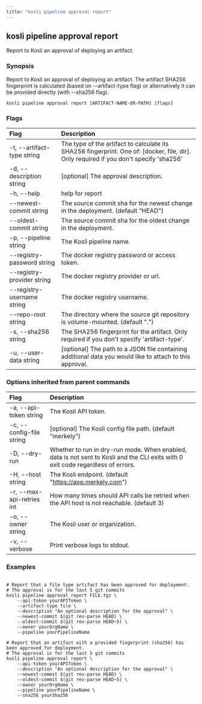 ```yaml
---
title: "kosli pipeline approval report"
---
```


## kosli pipeline approval report

Report to Kosli an approval of deploying an artifact. 

### Synopsis


Report to Kosli an approval of deploying an artifact.
The artifact SHA256 fingerprint is calculated (based on --artifact-type flag) or alternatively it can be provided directly (with --sha256 flag).

```shell
kosli pipeline approval report [ARTIFACT-NAME-OR-PATH] [flags]
```

### Flags
| Flag | Description |
| :--- | :--- |
|    -t, --artifact-type string  |  The type of the artifact to calculate its SHA256 fingerprint. One of: [docker, file, dir]. Only required if you don't specify 'sha256'  |
|    -d, --description string  |  [optional] The approval description.  |
|    -h, --help  |  help for report  |
|        --newest-commit string  |  The source commit sha for the newest change in the deployment. (default "HEAD")  |
|        --oldest-commit string  |  The source commit sha for the oldest change in the deployment.  |
|    -p, --pipeline string  |  The Kosli pipeline name.  |
|        --registry-password string  |  The docker registry password or access token.  |
|        --registry-provider string  |  The docker registry provider or url.  |
|        --registry-username string  |  The docker registry username.  |
|        --repo-root string  |  The directory where the source git repository is volume-mounted. (default ".")  |
|    -s, --sha256 string  |  The SHA256 fingerprint for the artifact. Only required if you don't specify 'artifact-type'.  |
|    -u, --user-data string  |  [optional] The path to a JSON file containing additional data you would like to attach to this approval.  |


### Options inherited from parent commands
| Flag | Description |
| :--- | :--- |
|    -a, --api-token string  |  The Kosli API token.  |
|    -c, --config-file string  |  [optional] The Kosli config file path. (default "merkely")  |
|    -D, --dry-run  |  Whether to run in dry-run mode. When enabled, data is not sent to Kosli and the CLI exits with 0 exit code regardless of errors.  |
|    -H, --host string  |  The Kosli endpoint. (default "https://app.merkely.com")  |
|    -r, --max-api-retries int  |  How many times should API calls be retried when the API host is not reachable. (default 3)  |
|    -o, --owner string  |  The Kosli user or organization.  |
|    -v, --verbose  |  Print verbose logs to stdout.  |


### Examples

```shell

# Report that a file type artifact has been approved for deployment.
# The approval is for the last 5 git commits
kosli pipeline approval report FILE.tgz \
	--api-token yourAPIToken \
	--artifact-type file \
	--description "An optional description for the approval" \
	--newest-commit $(git rev-parse HEAD) \
	--oldest-commit $(git rev-parse HEAD~5) \
	--owner yourOrgName \
	--pipeline yourPipelineName 

# Report that an artifact with a provided fingerprint (sha256) has been approved for deployment.
# The approval is for the last 5 git commits
kosli pipeline approval report \
	--api-token yourAPIToken \
	--description "An optional description for the approval" \
	--newest-commit $(git rev-parse HEAD) \
	--oldest-commit $(git rev-parse HEAD~5) \
	--owner yourOrgName \
	--pipeline yourPipelineName \
	--sha256 yourSha256


```

